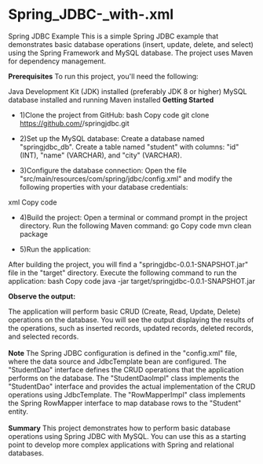 # Spring_JDBC-_with-.xml

Spring JDBC Example
This is a simple Spring JDBC example that demonstrates basic database operations (insert, update, delete, and select) using the Spring Framework and MySQL database. The project uses Maven for dependency management.

**Prerequisites**
To run this project, you'll need the following:

Java Development Kit (JDK) installed (preferably JDK 8 or higher)
MySQL database installed and running
Maven installed
**Getting Started**
* 1)Clone the project from GitHub:
bash
Copy code
git clone https://github.com/<your-username>/springjdbc.git

* 2)Set up the MySQL database:
Create a database named "springjdbc_db".
Create a table named "student" with columns: "id" (INT), "name" (VARCHAR), and "city" (VARCHAR).

* 3)Configure the database connection:
Open the file "src/main/resources/com/spring/jdbc/config.xml" and modify the following properties with your database credentials:

xml
Copy code
<bean id="dataSource" class="org.springframework.jdbc.datasource.DriverManagerDataSource">
  <property name="driverClassName" value="com.mysql.cj.jdbc.Driver" />
  <property name="url" value="jdbc:mysql://localhost:3306/springjdbc_db" />
  <property name="username" value="your_mysql_username" />
  <property name="password" value="your_mysql_password" />
</bean>

* 4)Build the project:
Open a terminal or command prompt in the project directory.
Run the following Maven command:
go
Copy code
mvn clean package

* 5)Run the application:

After building the project, you will find a "springjdbc-0.0.1-SNAPSHOT.jar" file in the "target" directory.
Execute the following command to run the application:
bash
Copy code
java -jar target/springjdbc-0.0.1-SNAPSHOT.jar

**Observe the output:**

The application will perform basic CRUD (Create, Read, Update, Delete) operations on the database.
You will see the output displaying the results of the operations, such as inserted records, updated records, deleted records, and selected records.<br><br>
**Note**
The Spring JDBC configuration is defined in the "config.xml" file, where the data source and JdbcTemplate bean are configured.
The "StudentDao" interface defines the CRUD operations that the application performs on the database.
The "StudentDaoImpl" class implements the "StudentDao" interface and provides the actual implementation of the CRUD operations using JdbcTemplate.
The "RowMapperImpl" class implements the Spring RowMapper interface to map database rows to the "Student" entity.<br><br>
**Summary**
This project demonstrates how to perform basic database operations using Spring JDBC with MySQL. You can use this as a starting point to develop more complex applications with Spring and relational databases.
